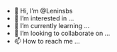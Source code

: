 - 👋 Hi, I’m @Leninsbs
- 👀 I’m interested in ...
- 🌱 I’m currently learning ...
- 💞️ I’m looking to collaborate on ...
- 📫 How to reach me ...

<!---
Leninsbs/Leninsbs is a ✨ special ✨ repository because its `README.md` (this file) appears on your GitHub profile.
You can click the Preview link to take a look at your changes.
--->
